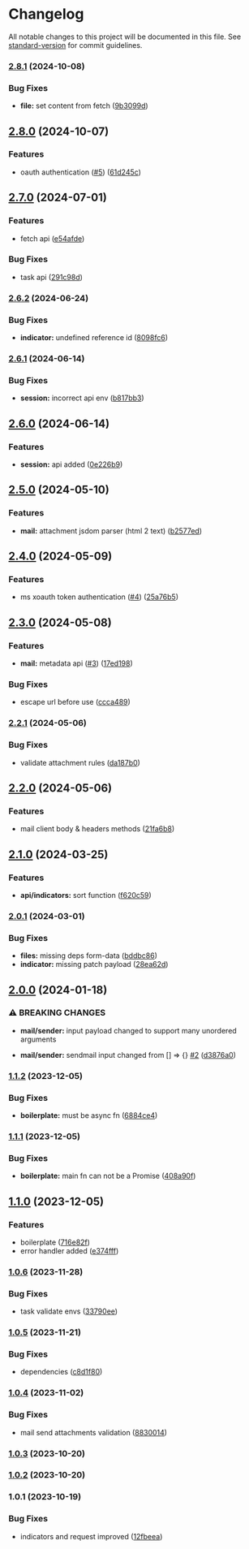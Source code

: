 # Changelog

All notable changes to this project will be documented in this file. See [standard-version](https://github.com/conventional-changelog/standard-version) for commit guidelines.

### [2.8.1](https://github.com/theeye-io-team/theeye-bot-sdk/compare/2.8.0...2.8.1) (2024-10-08)


### Bug Fixes

* **file:** set content from fetch ([9b3099d](https://github.com/theeye-io-team/theeye-bot-sdk/commit/9b3099dba5183cd0a0e1aa17f246b5bfcffc807f))

## [2.8.0](https://github.com/theeye-io-team/theeye-bot-sdk/compare/2.7.0...2.8.0) (2024-10-07)


### Features

* oauth authentication ([#5](https://github.com/theeye-io-team/theeye-bot-sdk/issues/5)) ([61d245c](https://github.com/theeye-io-team/theeye-bot-sdk/commit/61d245cdfa396ccab409b26305d69c42064f5fa6))

## [2.7.0](https://github.com/theeye-io-team/theeye-bot-sdk/compare/2.6.2...2.7.0) (2024-07-01)


### Features

* fetch api ([e54afde](https://github.com/theeye-io-team/theeye-bot-sdk/commit/e54afde3e1fa1f2529334ff0d72bbacfcbfd9cea))


### Bug Fixes

* task api ([291c98d](https://github.com/theeye-io-team/theeye-bot-sdk/commit/291c98d35bb90dd60fe5ad49cc19b7f413650010))

### [2.6.2](https://github.com/theeye-io-team/theeye-bot-sdk/compare/2.6.1...2.6.2) (2024-06-24)


### Bug Fixes

* **indicator:** undefined reference id ([8098fc6](https://github.com/theeye-io-team/theeye-bot-sdk/commit/8098fc6c9841465df0b7f8b7ce6bcf4d488eaf1f))

### [2.6.1](https://github.com/theeye-io-team/theeye-bot-sdk/compare/2.6.0...2.6.1) (2024-06-14)


### Bug Fixes

* **session:** incorrect api env ([b817bb3](https://github.com/theeye-io-team/theeye-bot-sdk/commit/b817bb3486a6982d2b6e6da4507d1bc906b6081f))

## [2.6.0](https://github.com/theeye-io-team/theeye-bot-sdk/compare/2.5.0...2.6.0) (2024-06-14)


### Features

* **session:** api added ([0e226b9](https://github.com/theeye-io-team/theeye-bot-sdk/commit/0e226b9e6109c0f655a2b5c407929fadf575cb13))

## [2.5.0](https://github.com/theeye-io-team/theeye-bot-sdk/compare/2.4.0...2.5.0) (2024-05-10)


### Features

* **mail:** attachment jsdom parser (html 2 text) ([b2577ed](https://github.com/theeye-io-team/theeye-bot-sdk/commit/b2577ed3e01b3187930ba86d743becd4e83b675c))

## [2.4.0](https://github.com/theeye-io-team/theeye-bot-sdk/compare/2.3.0...2.4.0) (2024-05-09)


### Features

* ms xoauth token authentication ([#4](https://github.com/theeye-io-team/theeye-bot-sdk/issues/4)) ([25a76b5](https://github.com/theeye-io-team/theeye-bot-sdk/commit/25a76b54c1c73dc64119e23881f5524a0374e4b9))

## [2.3.0](https://github.com/theeye-io-team/theeye-bot-sdk/compare/2.2.1...2.3.0) (2024-05-08)


### Features

* **mail:** metadata api ([#3](https://github.com/theeye-io-team/theeye-bot-sdk/issues/3)) ([17ed198](https://github.com/theeye-io-team/theeye-bot-sdk/commit/17ed198c67ad6419d4e037dcace67073db5b2ce8))


### Bug Fixes

* escape url before use ([ccca489](https://github.com/theeye-io-team/theeye-bot-sdk/commit/ccca4897b3ec32bd3cdd402e7fd5e2b4d9212f56))

### [2.2.1](https://github.com/theeye-io-team/theeye-bot-sdk/compare/2.2.0...2.2.1) (2024-05-06)


### Bug Fixes

* validate attachment rules ([da187b0](https://github.com/theeye-io-team/theeye-bot-sdk/commit/da187b03176db1c722e478adb3b2c8912c293131))

## [2.2.0](https://github.com/theeye-io-team/theeye-bot-sdk/compare/2.1.0...2.2.0) (2024-05-06)


### Features

* mail client body & headers  methods ([21fa6b8](https://github.com/theeye-io-team/theeye-bot-sdk/commit/21fa6b8351d9f39a3e36a4393e1352dcec6abc2a))

## [2.1.0](https://github.com/theeye-io-team/theeye-bot-sdk/compare/2.0.1...2.1.0) (2024-03-25)


### Features

* **api/indicators:** sort function ([f620c59](https://github.com/theeye-io-team/theeye-bot-sdk/commit/f620c592439e6030ae567e9ed4005ba071659427))

### [2.0.1](https://github.com/theeye-io-team/theeye-bot-sdk/compare/2.0.0...2.0.1) (2024-03-01)


### Bug Fixes

* **files:** missing deps form-data ([bddbc86](https://github.com/theeye-io-team/theeye-bot-sdk/commit/bddbc865349744a2b9e5a2f4194a197b9e9bbffc))
* **indicator:** missing patch payload ([28ea62d](https://github.com/theeye-io-team/theeye-bot-sdk/commit/28ea62d7b53dbd7cbc5195a55bcd68f9beb4d7e9))

## [2.0.0](https://github.com/theeye-io-team/theeye-bot-sdk/compare/1.1.2...2.0.0) (2024-01-18)


### ⚠ BREAKING CHANGES

* **mail/sender:** input payload changed to support many unordered arguments

* **mail/sender:** sendmail input changed from [] => {} [#2](https://github.com/theeye-io-team/theeye-bot-sdk/issues/2) ([d3876a0](https://github.com/theeye-io-team/theeye-bot-sdk/commit/d3876a046e9a86fcc40c45b19dca59efea06c33a))

### [1.1.2](https://github.com/theeye-io-team/theeye-bot-sdk/compare/1.1.1...1.1.2) (2023-12-05)


### Bug Fixes

* **boilerplate:** must be async fn ([6884ce4](https://github.com/theeye-io-team/theeye-bot-sdk/commit/6884ce455aaa63416b05d0658c803ea5579bd73b))

### [1.1.1](https://github.com/theeye-io-team/theeye-bot-sdk/compare/1.1.0...1.1.1) (2023-12-05)


### Bug Fixes

* **boilerplate:** main fn can not be a Promise ([408a90f](https://github.com/theeye-io-team/theeye-bot-sdk/commit/408a90f6d275c8ae7ca290d1bba89deead2d4121))

## [1.1.0](https://github.com/theeye-io-team/theeye-bot-sdk/compare/1.0.6...1.1.0) (2023-12-05)


### Features

* boilerplate ([716e82f](https://github.com/theeye-io-team/theeye-bot-sdk/commit/716e82f6cc439d299e6d54e87000197524784bdf))
* error handler added ([e374fff](https://github.com/theeye-io-team/theeye-bot-sdk/commit/e374fff8fa8fecc056324eff7db1a5457affd27b))

### [1.0.6](https://github.com/theeye-io-team/theeye-bot-sdk/compare/1.0.5...1.0.6) (2023-11-28)


### Bug Fixes

* task validate envs ([33790ee](https://github.com/theeye-io-team/theeye-bot-sdk/commit/33790ee09d904a38ee56bbaa6df694a627b6ea7f))

### [1.0.5](https://github.com/theeye-io-team/theeye-bot-sdk/compare/1.0.4...1.0.5) (2023-11-21)


### Bug Fixes

* dependencies ([c8d1f80](https://github.com/theeye-io-team/theeye-bot-sdk/commit/c8d1f80e1971cd982d3df4fe4349fbc5884be056))

### [1.0.4](https://github.com/theeye-io-team/theeye-bot-sdk/compare/1.0.3...1.0.4) (2023-11-02)


### Bug Fixes

* mail send attachments validation ([8830014](https://github.com/theeye-io-team/theeye-bot-sdk/commit/8830014369fb4637b2d940e5af41aed6c028399d))

### [1.0.3](https://github.com/theeye-io-team/theeye-bot-sdk/compare/1.0.2...1.0.3) (2023-10-20)

### [1.0.2](https://github.com/theeye-io-team/theeye-bot-sdk/compare/1.0.1...1.0.2) (2023-10-20)

### 1.0.1 (2023-10-19)


### Bug Fixes

* indicators and request improved ([12fbeea](https://github.com/theeye-io-team/theeye-bot-sdk/commit/12fbeea4b911c1cbfde54afa470588ca7353ffca))
